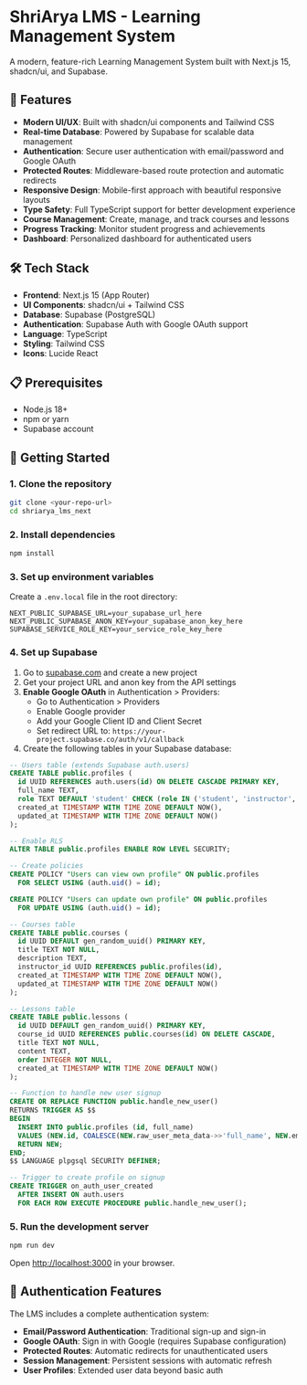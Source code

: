 # ShriArya LMS - Learning Management System

A modern, feature-rich Learning Management System built with Next.js 15, shadcn/ui, and Supabase.

## 🚀 Features

- **Modern UI/UX**: Built with shadcn/ui components and Tailwind CSS
- **Real-time Database**: Powered by Supabase for scalable data management
- **Authentication**: Secure user authentication with email/password and Google OAuth
- **Protected Routes**: Middleware-based route protection and automatic redirects
- **Responsive Design**: Mobile-first approach with beautiful responsive layouts
- **Type Safety**: Full TypeScript support for better development experience
- **Course Management**: Create, manage, and track courses and lessons
- **Progress Tracking**: Monitor student progress and achievements
- **Dashboard**: Personalized dashboard for authenticated users

## 🛠️ Tech Stack

- **Frontend**: Next.js 15 (App Router)
- **UI Components**: shadcn/ui + Tailwind CSS
- **Database**: Supabase (PostgreSQL)
- **Authentication**: Supabase Auth with Google OAuth support
- **Language**: TypeScript
- **Styling**: Tailwind CSS
- **Icons**: Lucide React

## 📋 Prerequisites

- Node.js 18+
- npm or yarn
- Supabase account

## 🚀 Getting Started

### 1. Clone the repository

```bash
git clone <your-repo-url>
cd shriarya_lms_next
```

### 2. Install dependencies

```bash
npm install
```

### 3. Set up environment variables

Create a `.env.local` file in the root directory:

```env
NEXT_PUBLIC_SUPABASE_URL=your_supabase_url_here
NEXT_PUBLIC_SUPABASE_ANON_KEY=your_supabase_anon_key_here
SUPABASE_SERVICE_ROLE_KEY=your_service_role_key_here
```

### 4. Set up Supabase

1. Go to [supabase.com](https://supabase.com) and create a new project
2. Get your project URL and anon key from the API settings
3. **Enable Google OAuth** in Authentication > Providers:
   - Go to Authentication > Providers
   - Enable Google provider
   - Add your Google Client ID and Client Secret
   - Set redirect URL to: `https://your-project.supabase.co/auth/v1/callback`
4. Create the following tables in your Supabase database:

```sql
-- Users table (extends Supabase auth.users)
CREATE TABLE public.profiles (
  id UUID REFERENCES auth.users(id) ON DELETE CASCADE PRIMARY KEY,
  full_name TEXT,
  role TEXT DEFAULT 'student' CHECK (role IN ('student', 'instructor', 'admin')),
  created_at TIMESTAMP WITH TIME ZONE DEFAULT NOW(),
  updated_at TIMESTAMP WITH TIME ZONE DEFAULT NOW()
);

-- Enable RLS
ALTER TABLE public.profiles ENABLE ROW LEVEL SECURITY;

-- Create policies
CREATE POLICY "Users can view own profile" ON public.profiles
  FOR SELECT USING (auth.uid() = id);

CREATE POLICY "Users can update own profile" ON public.profiles
  FOR UPDATE USING (auth.uid() = id);

-- Courses table
CREATE TABLE public.courses (
  id UUID DEFAULT gen_random_uuid() PRIMARY KEY,
  title TEXT NOT NULL,
  description TEXT,
  instructor_id UUID REFERENCES public.profiles(id),
  created_at TIMESTAMP WITH TIME ZONE DEFAULT NOW(),
  updated_at TIMESTAMP WITH TIME ZONE DEFAULT NOW()
);

-- Lessons table
CREATE TABLE public.lessons (
  id UUID DEFAULT gen_random_uuid() PRIMARY KEY,
  course_id UUID REFERENCES public.courses(id) ON DELETE CASCADE,
  title TEXT NOT NULL,
  content TEXT,
  order INTEGER NOT NULL,
  created_at TIMESTAMP WITH TIME ZONE DEFAULT NOW()
);

-- Function to handle new user signup
CREATE OR REPLACE FUNCTION public.handle_new_user()
RETURNS TRIGGER AS $$
BEGIN
  INSERT INTO public.profiles (id, full_name)
  VALUES (NEW.id, COALESCE(NEW.raw_user_meta_data->>'full_name', NEW.email));
  RETURN NEW;
END;
$$ LANGUAGE plpgsql SECURITY DEFINER;

-- Trigger to create profile on signup
CREATE TRIGGER on_auth_user_created
  AFTER INSERT ON auth.users
  FOR EACH ROW EXECUTE PROCEDURE public.handle_new_user();
```

### 5. Run the development server

```bash
npm run dev
```

Open [http://localhost:3000](http://localhost:3000) in your browser.

## 🔐 Authentication Features

The LMS includes a complete authentication system:

- **Email/Password Authentication**: Traditional sign-up and sign-in
- **Google OAuth**: Sign in with Google (requires Supabase configuration)
- **Protected Routes**: Automatic redirects for unauthenticated users
- **Session Management**: Persistent sessions with automatic refresh
- **User Profiles**: Extended user data beyond basic auth
